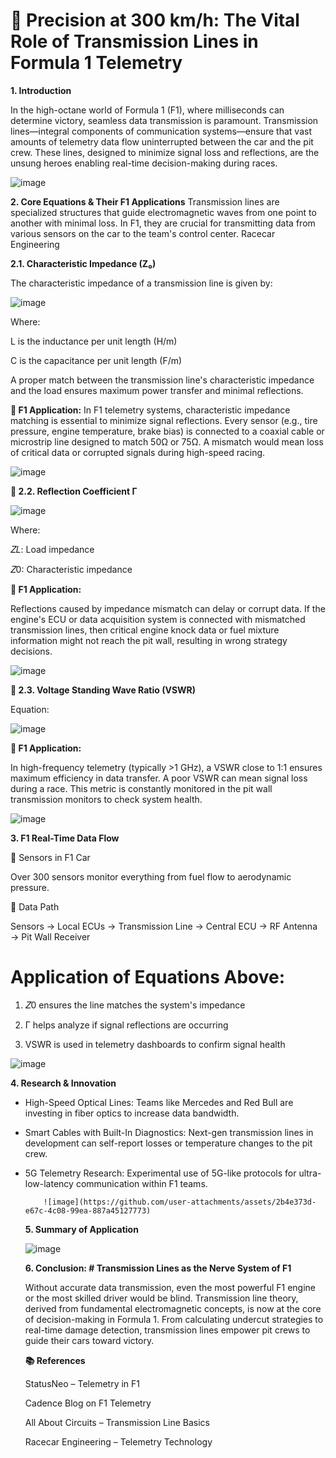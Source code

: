 # 🏁 Precision at 300 km/h: The Vital Role of Transmission Lines in Formula 1 Telemetry



**1. Introduction**

In the high-octane world of Formula 1 (F1), where milliseconds can determine victory, seamless data transmission is paramount. Transmission lines—integral components of communication systems—ensure that vast amounts of telemetry data flow uninterrupted between the car and the pit crew. These lines, designed to minimize signal loss and reflections, are the unsung heroes enabling real-time decision-making during races.

![image](https://github.com/user-attachments/assets/b8c7c047-b4c4-4152-a38d-ba5d9dadea87)




**2. Core Equations & Their F1 Applications**
Transmission lines are specialized structures that guide electromagnetic waves from one point to another with minimal loss. In F1, they are crucial for transmitting data from various sensors on the car to the team's control center.
Racecar Engineering



**2.1. Characteristic Impedance (Z₀)**

The characteristic impedance of a transmission line is given by:

![image](https://github.com/user-attachments/assets/7d0bac1c-3608-47cc-883c-a3b530988b0b)

Where:


L is the inductance per unit length (H/m)

C is the capacitance per unit length (F/m)


A proper match between the transmission line's characteristic impedance and the load ensures maximum power transfer and minimal reflections.



**🔧 F1 Application:**
In F1 telemetry systems, characteristic impedance matching is essential to minimize signal reflections. Every sensor (e.g., tire pressure, engine temperature, brake bias) is connected to a coaxial cable or microstrip line designed to match 50Ω or 75Ω. A mismatch would mean loss of critical data or corrupted signals during high-speed racing.

![image](https://github.com/user-attachments/assets/c24ea73f-3d63-4e96-8db4-f3fc70b6e52b)



**🔹 2.2. Reflection Coefficient Γ**


![image](https://github.com/user-attachments/assets/1605d3b8-600e-4fd9-876a-51f4d883308b)


Where:

𝑍𝐿: Load impedance

𝑍0: Characteristic impedance




**🔧 F1 Application:**

Reflections caused by impedance mismatch can delay or corrupt data. If the engine's ECU or data acquisition system is connected with mismatched transmission lines, then critical engine knock data or fuel mixture information might not reach the pit wall, resulting in wrong strategy decisions.

![image](https://github.com/user-attachments/assets/a528ae30-8dbd-4dfa-877a-8d612cbfb219)




**🔹 2.3. Voltage Standing Wave Ratio (VSWR)**

Equation:

 
 ![image](https://github.com/user-attachments/assets/e470c395-48cc-4d6f-b9ae-179c70cb8463)



**🔧 F1 Application:**

In high-frequency telemetry (typically >1 GHz), a VSWR close to 1:1 ensures maximum efficiency in data transfer. A poor VSWR can mean signal loss during a race. This metric is constantly monitored in the pit wall transmission monitors to check system health.


![image](https://github.com/user-attachments/assets/69fc53fd-8673-41d5-b6df-43d2841dbd63)



**3. F1 Real-Time Data Flow**


🔸 Sensors in F1 Car

Over 300 sensors monitor everything from fuel flow to aerodynamic pressure.



🔸 Data Path

Sensors → Local ECUs → Transmission Line → Central ECU → RF Antenna → Pit Wall Receiver



# Application of Equations Above:

1. 𝑍0 ensures the line matches the system's impedance

2. Γ helps analyze if signal reflections are occurring

3. VSWR is used in telemetry dashboards to confirm signal health

![image](https://github.com/user-attachments/assets/30b77a0f-f8ca-4dec-910d-d61864009d54)



**4. Research & Innovation**

- High-Speed Optical Lines: Teams like Mercedes and Red Bull are investing in fiber optics to increase data bandwidth.

- Smart Cables with Built-In Diagnostics: Next-gen transmission lines in development can self-report losses or temperature changes to the pit crew.

- 5G Telemetry Research: Experimental use of 5G-like protocols for ultra-low-latency communication within F1 teams.

          ![image](https://github.com/user-attachments/assets/2b4e373d-e67c-4c08-99ea-887a45127773)




  **5. Summary of Application**


   ![image](https://github.com/user-attachments/assets/d0b391fb-9f80-4f23-a7c8-d6cd6b79ab0b)



   **6. Conclusion: # Transmission Lines as the Nerve System of F1**

   Without accurate data transmission, even the most powerful F1 engine or the most skilled driver would be blind. Transmission line theory, derived from fundamental electromagnetic 
   concepts, is now at the core of decision-making in Formula 1. From calculating undercut strategies to real-time damage detection, transmission lines empower pit crews to guide their cars 
   toward victory.

  **📚 References**

    StatusNeo – Telemetry in F1

    Cadence Blog on F1 Telemetry

    All About Circuits – Transmission Line Basics

    Racecar Engineering – Telemetry Technology











